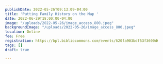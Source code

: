 ```yaml
---
publishDate: 2022-05-26T09:13:09-04:00
title: 'Putting Family History on the Map '
date: 2022-06-29T18:00:00-04:00
image: "/uploads/2022-05-26/image_access_800.jpeg"
backgroundImage: "/uploads/2022-05-26/image_access_800.jpeg"
location: Online
fee: Free
registration: https://bpl.bibliocommons.com/events/620fa903bdf53f3600d6fca8
tags: []
draft: true

---
```

